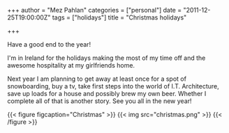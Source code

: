 +++
author = "Mez Pahlan"
categories = ["personal"]
date = "2011-12-25T19:00:00Z"
tags = ["holidays"]
title = "Christmas holidays"

+++

Have a good end to the year!

I'm in Ireland for the holidays making the most of my time off and the awesome hospitality at my girlfriends home.

Next year I am planning to get away at least once for a spot of snowboarding, buy a tv, take first steps into the world
of I.T. Architecture, save up loads for a house and possibly brew my own beer. Whether I complete all of that is another
story.
See you all in the new year!

{{< figure figcaption="Christmas" >}}
    {{< img src="christmas.png" >}}
{{< /figure >}}

<!--more-->
